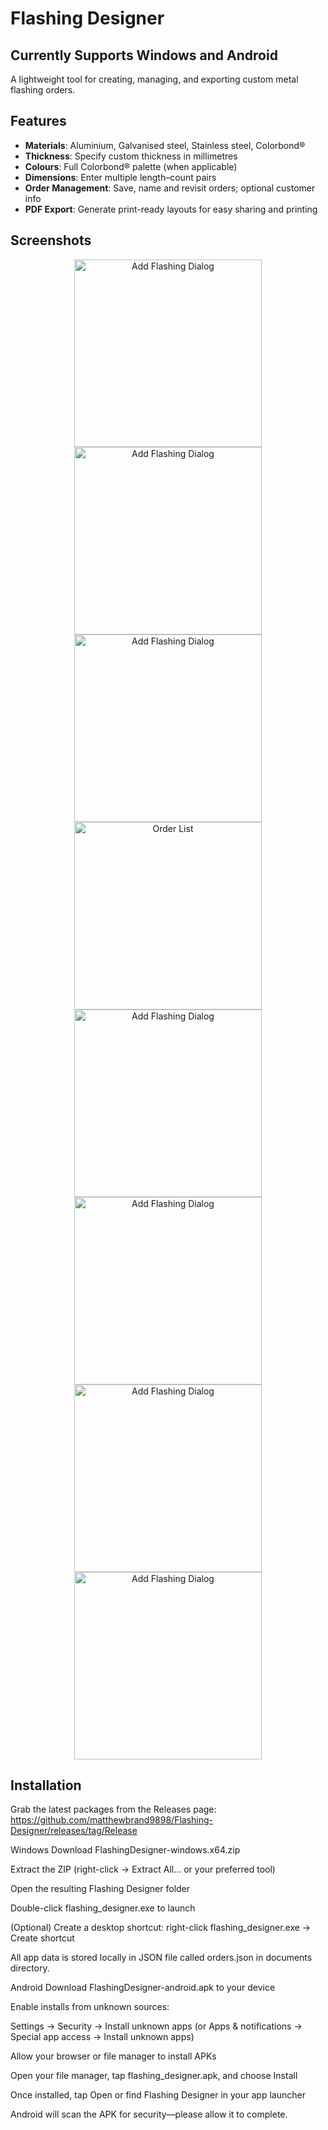 # Flashing Designer



##  Currently Supports Windows and Android

A lightweight tool for creating, managing, and exporting custom metal flashing orders.

## Features

- **Materials**: Aluminium, Galvanised steel, Stainless steel, Colorbond®  
- **Thickness**: Specify custom thickness in millimetres  
- **Colours**: Full Colorbond® palette (when applicable)  
- **Dimensions**: Enter multiple length–count pairs  
- **Order Management**: Save, name and revisit orders; optional customer info  
- **PDF Export**: Generate print-ready layouts for easy sharing and printing  

## Screenshots

<p align="center">  
  <img src="docs/Screenshot_20250713_172703.jpg" alt="Add Flashing Dialog" width="300" />
  <img src="docs/Screenshot_20250713_172710.jpg" alt="Add Flashing Dialog" width="300" />
  <img src="docs/Screenshot_20250713_172719.jpg" alt="Add Flashing Dialog" width="300" />
  <img src="docs/Screenshot_20250713_172501.jpg" alt="Order List" width="300" />
  <img src="docs/Screenshot_20250713_172518.jpg" alt="Add Flashing Dialog" width="300" />
  <img src="docs/Screenshot_20250713_172631.jpg" alt="Add Flashing Dialog" width="300" />
  <img src="docs/Screenshot_20250713_172723.jpg" alt="Add Flashing Dialog" width="300" />
  <img src="docs/Screenshot_20250713_172741_Drive.jpg" alt="Add Flashing Dialog" width="300" />
</p>

## Installation

Grab the latest packages from the Releases page: https://github.com/matthewbrand9898/Flashing-Designer/releases/tag/Release

Windows
Download FlashingDesigner-windows.x64.zip

Extract the ZIP (right-click → Extract All… or your preferred tool)

Open the resulting Flashing Designer folder

Double-click flashing_designer.exe to launch

(Optional) Create a desktop shortcut: right-click flashing_designer.exe → Create shortcut

All app data is stored locally in JSON file called orders.json in documents directory.

Android
Download FlashingDesigner-android.apk to your device

Enable installs from unknown sources:

Settings → Security → Install unknown apps (or Apps & notifications → Special app access → Install unknown apps)

Allow your browser or file manager to install APKs

Open your file manager, tap flashing_designer.apk, and choose Install

Once installed, tap Open or find Flashing Designer in your app launcher

Android will scan the APK for security—please allow it to complete.
